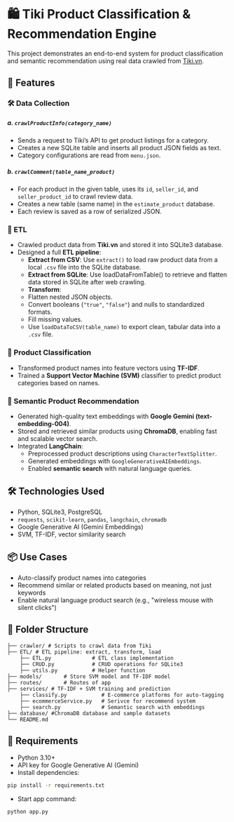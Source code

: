 # 🛍️ Tiki Product Classification & Recommendation Engine

This project demonstrates an end-to-end system for product classification and semantic recommendation using real data crawled from [Tiki.vn](https://tiki.vn).

## 🚀 Features
### 🛠️ Data Collection
##### a. `crawlProductInfo(category_name)`
- Sends a request to Tiki’s API to get product listings for a category.
- Creates a new SQLite table and inserts all product JSON fields as text.
- Category configurations are read from `menu.json`.

##### b. `crawlComment(table_name_product)`
- For each product in the given table, uses its `id`, `seller_id`, and `seller_product_id` to crawl review data.
- Creates a new table (same name) in the `estimate_product` database.
- Each review is saved as a row of serialized JSON.

### 🧪 ETL
- Crawled product data from **Tiki.vn** and stored it into SQLite3 database.
- Designed a full **ETL pipeline**:
  - **Extract from CSV**: Use `extract()` to load raw product data from a local `.csv` file into the SQLite database.
  - **Extract from SQLite**: Use loadDataFromTable() to retrieve and flatten data stored in SQLite after web crawling.
  - **Transform**: 
  - Flatten nested JSON objects.
  - Convert booleans (`"true"`, `"false"`) and nulls to standardized formats.
  - Fill missing values.
  - Use `loadDataToCSV(table_name)` to export clean, tabular data into a `.csv` file.

### 🧠 Product Classification
- Transformed product names into feature vectors using **TF-IDF**.
- Trained a **Support Vector Machine (SVM)** classifier to predict product categories based on names.

### 🤖 Semantic Product Recommendation
- Generated high-quality text embeddings with **Google Gemini (text-embedding-004)**.
- Stored and retrieved similar products using **ChromaDB**, enabling fast and scalable vector search.
- Integrated **LangChain**:
  - Preprocessed product descriptions using `CharacterTextSplitter`.
  - Generated embeddings with `GoogleGenerativeAIEmbeddings`.
  - Enabled **semantic search** with natural language queries.

## 🛠️ Technologies Used

- Python, SQLite3, PostgreSQL
- `requests`, `scikit-learn`, `pandas`, `langchain`, `chromadb`
- Google Generative AI (Gemini Embeddings)
- SVM, TF-IDF, vector similarity search

## 📦 Use Cases

- Auto-classify product names into categories  
- Recommend similar or related products based on meaning, not just keywords  
- Enable natural language product search (e.g., "wireless mouse with silent clicks")

## 📂 Folder Structure
```
├── crawler/ # Scripts to crawl data from Tiki
├── ETL/ # ETL pipeline: extract, transform, load
    ├── ETL.py             # ETL class implementation
    ├── CRUD.py            # CRUD operations for SQLite3
    ├── utils.py           # Helper function 
├── models/       # Store SVM model and TF-IDF model 
├── routes/       # Routes of app
├── services/ # TF-IDF + SVM training and prediction
    ├── classify.py           # E-commerce platforms for auto-tagging
    ├── ecommerceService.py   # Serivce for recommend system 
    ├── search.py             # Semantic search with embeddings 
├── database/ #ChromaDB database and sample datasets
└── README.md
```
## 📌 Requirements

- Python 3.10+
- API key for Google Generative AI (Gemini)
- Install dependencies:

```bash
pip install -r requirements.txt
```
- Start app command:
```bash
python app.py
```